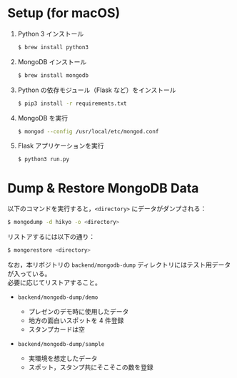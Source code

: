 # Setup (for macOS)

1. Python 3 インストール

    ```sh
    $ brew install python3
    ```

1. MongoDB インストール

    ```sh
    $ brew install mongodb
    ```

1. Python の依存モジュール（Flask など）をインストール

    ```sh
    $ pip3 install -r requirements.txt
    ```

1. MongoDB を実行
    ```sh
    $ mongod --config /usr/local/etc/mongod.conf
    ```

1. Flask アプリケーションを実行

    ```sh
    $ python3 run.py
    ```


# Dump & Restore MongoDB Data

以下のコマンドを実行すると，`<directory>` にデータがダンプされる：

```sh
$ mongodump -d hikyo -o <directory>
```

リストアするには以下の通り：

```sh
$ mongorestore <directory>
```

なお，本リポジトリの `backend/mongodb-dump` ディレクトリにはテスト用データが入っている。  
必要に応じてリストアすること。

* `backend/mongodb-dump/demo`
    - プレゼンのデモ時に使用したデータ
    - 地方の面白いスポットを 4 件登録
    - スタンプカードは空

* `backend/mongodb-dump/sample`
    - 実環境を想定したデータ
    - スポット，スタンプ共にそこそこの数を登録
